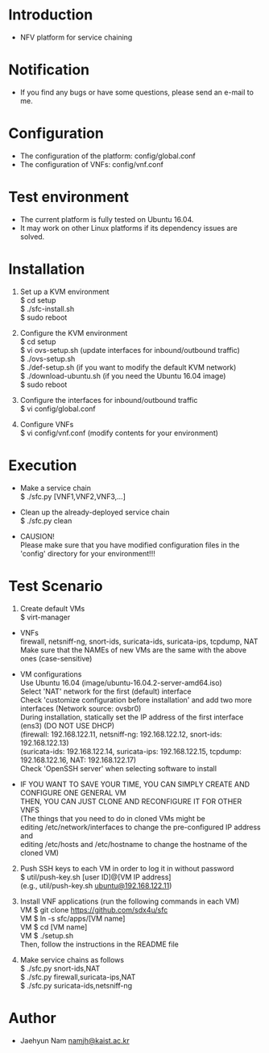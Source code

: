 # Introduction
- NFV platform for service chaining  

# Notification
- If you find any bugs or have some questions, please send an e-mail to me.  

# Configuration
- The configuration of the platform: config/global.conf  
- The configuration of VNFs: config/vnf.conf  

# Test environment
- The current platform is fully tested on Ubuntu 16.04.  
- It may work on other Linux platforms if its dependency issues are solved.  

# Installation
1. Set up a KVM environment  
$ cd setup  
$ ./sfc-install.sh  
$ sudo reboot  

2. Configure the KVM environment  
$ cd setup  
$ vi ovs-setup.sh (update interfaces for inbound/outbound traffic)  
$ ./ovs-setup.sh  
$ ./def-setup.sh (if you want to modify the default KVM network)  
$ ./download-ubuntu.sh (if you need the Ubuntu 16.04 image)  
$ sudo reboot  

3. Configure the interfaces for inbound/outbound traffic  
$ vi config/global.conf  

4. Configure VNFs  
$ vi config/vnf.conf (modify contents for your environment)  

# Execution
- Make a service chain  
$ ./sfc.py [VNF1,VNF2,VNF3,...]

- Clean up the already-deployed service chain  
$ ./sfc.py clean

- CAUSION!  
Please make sure that you have modified configuration files in the 'config' directory for your environment!!!  

# Test Scenario
1. Create default VMs  
$ virt-manager  
- VNFs  
firewall, netsniff-ng, snort-ids, suricata-ids, suricata-ips, tcpdump, NAT  
Make sure that the NAMEs of new VMs are the same with the above ones (case-sensitive)  

- VM configurations  
Use Ubuntu 16.04 (image/ubuntu-16.04.2-server-amd64.iso)  
Select 'NAT' network for the first (default) interface  
Check 'customize configuration before installation' and add two more interfaces (Network source: ovsbr0)  
During installation, statically set the IP address of the first interface (ens3) (DO NOT USE DHCP)  
(firewall: 192.168.122.11, netsniff-ng: 192.168.122.12, snort-ids: 192.168.122.13)  
(suricata-ids: 192.168.122.14, suricata-ips: 192.168.122.15, tcpdump: 192.168.122.16, NAT: 192.168.122.17)  
Check 'OpenSSH server' when selecting software to install  

- IF YOU WANT TO SAVE YOUR TIME, YOU CAN SIMPLY CREATE AND CONFIGURE ONE GENERAL VM  
THEN, YOU CAN JUST CLONE AND RECONFIGURE IT FOR OTHER VNFS  
(The things that you need to do in cloned VMs might be  
editing /etc/network/interfaces to change the pre-configured IP address and  
editing /etc/hosts and /etc/hostname to change the hostname of the cloned VM)  

2. Push SSH keys to each VM in order to log it in without password  
$ util/push-key.sh [user ID]@[VM IP address]  
(e.g., util/push-key.sh ubuntu@192.168.122.11)  

3. Install VNF applications (run the following commands in each VM)  
VM $ git clone https://github.com/sdx4u/sfc  
VM $ ln -s sfc/apps/[VM name]  
VM $ cd [VM name]  
VM $ ./setup.sh  
Then, follow the instructions in the README file  

4. Make service chains as follows  
$ ./sfc.py snort-ids,NAT  
$ ./sfc.py firewall,suricata-ips,NAT  
$ ./sfc.py suricata-ids,netsniff-ng  

# Author
- Jaehyun Nam <namjh@kaist.ac.kr>  
